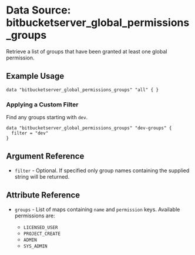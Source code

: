 # Data Source: bitbucketserver_global_permissions_groups

Retrieve a list of groups that have been granted at least one global permission.

## Example Usage

```hcl
data "bitbucketserver_global_permissions_groups" "all" { }
```

### Applying a Custom Filter

Find any groups starting with `dev`.
 
```hcl
data "bitbucketserver_global_permissions_groups" "dev-groups" {
  filter = "dev"
}
```

## Argument Reference

* `filter` - Optional. If specified only group names containing the supplied string will be returned.

## Attribute Reference

* `groups` - List of maps containing `name` and `permission` keys. Available permissions are:

    * `LICENSED_USER`
    * `PROJECT_CREATE`
    * `ADMIN`
    * `SYS_ADMIN`

